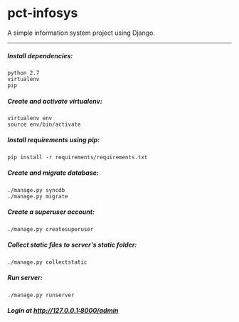 pct-infosys
===========

A simple information system project using Django.

-----

##### Install dependencies:
    python 2.7
    virtualenv
    pip

##### Create and activate virtualenv:
    virtualenv env
    source env/bin/activate

##### Install requirements using pip:
    pip install -r requirements/requirements.txt

##### Create and migrate database:
    ./manage.py syncdb
    ./manage.py migrate

##### Create a superuser account:
    ./manage.py createsuperuser

##### Collect static files to server's static folder:
    ./manage.py collectstatic

##### Run server:
    ./manage.py runserver

##### Login at http://127.0.0.1:8000/admin
